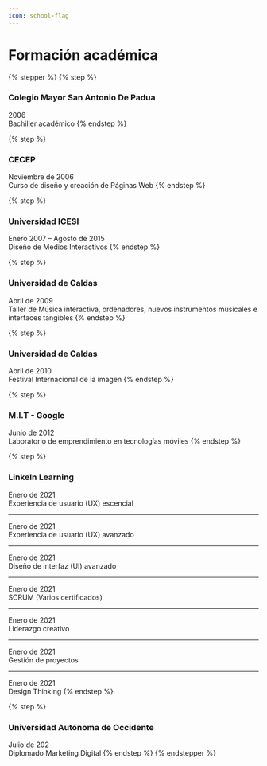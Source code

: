 ```yaml
---
icon: school-flag
---
```


# Formación académica

{% stepper %}
{% step %}
### Colegio Mayor San Antonio De Padua

2006\
Bachiller académico
{% endstep %}

{% step %}
### CECEP

Noviembre de 2006\
Curso de diseño y creación de Páginas Web
{% endstep %}

{% step %}
### Universidad ICESI

Enero 2007 – Agosto de 2015\
Diseño de Medios Interactivos
{% endstep %}

{% step %}
### Universidad de Caldas

Abril de 2009\
Taller de Música interactiva, ordenadores, nuevos instrumentos musicales e interfaces tangibles
{% endstep %}

{% step %}
### Universidad de Caldas

Abril de 2010\
Festival Internacional de la imagen
{% endstep %}

{% step %}
### M.I.T - Google

Junio de 2012\
Laboratorio de emprendimiento en tecnologías móviles
{% endstep %}

{% step %}
### LinkeIn Learning

Enero de 2021\
Experiencia de usuario (UX) escencial

***

Enero de 2021\
Experiencia de usuario (UX) avanzado

***

Enero de 2021\
Diseño de interfaz (UI) avanzado

***

Enero de 2021\
SCRUM (Varios certificados)

***

Enero de 2021\
Liderazgo creativo

***

Enero de 2021\
Gestión de proyectos

***

Enero de 2021\
Design Thinking
{% endstep %}

{% step %}
### Universidad Autónoma de Occidente

Julio de 202\
Diplomado Marketing Digital
{% endstep %}
{% endstepper %}
